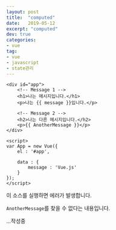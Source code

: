 ```yaml
---
layout: post
title:  "computed"
date:   2019-05-12
excerpt: "computed"
dev: true
categories:
- vue
tag:
- vue
- javascript
- state관리
---
```


```vue
<div id="app">
    <!-- Message 1 -->
    <h1>나는 메시지입니다.</h1>
    <p>나는 {{ message }}입니다.</p>

    <!-- Message 2 -->
    <h2>나는 다른 메시지입니다.</h2>
    <p>{{ AnotherMessage }}</p>
</div>

<script>
var App = new Vue({
    el : '#app',
    
    data : {
        message : 'Vue.js'
    }
});
</script>
```

이 소스를 실행하면 에러가 발생합니다.

`AnotherMessage`를 찾을 수 없다는 내용입니다.

...작성중
